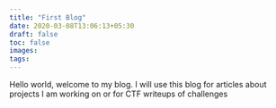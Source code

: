 ```yaml
---
title: "First Blog"
date: 2020-03-08T13:06:13+05:30
draft: false
toc: false
images:
tags:
---
```


Hello world, welcome to my blog. I will use this blog for articles about projects I am working on or for CTF writeups of challenges

